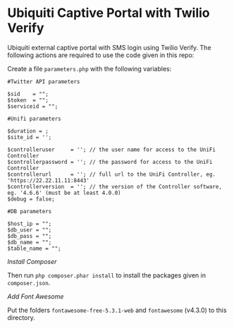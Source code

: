 # Ubiquiti Captive Portal with Twilio Verify
Ubiquiti external captive portal with SMS login using Twilio Verify. The following actions are required to use the code given in this repo:
 
Create a file `parameters.php` with the following variables:
 ```
#Twitter API parameters

$sid    = "";
$token  = "";
$serviceid = "";

#Unifi parameters

$duration = ;
$site_id = '';

$controlleruser     = ''; // the user name for access to the UniFi Controller
$controllerpassword = ''; // the password for access to the UniFi Controller
$controllerurl      = ''; // full url to the UniFi Controller, eg. 'https://22.22.11.11:8443'
$controllerversion  = ''; // the version of the Controller software, eg. '4.6.6' (must be at least 4.0.0)
$debug = false;

#DB parameters

$host_ip = "";
$db_user = "";
$db_pass = "";
$db_name = "";
$table_name = "";
```
*Install Composer*

Then run `php composer.phar install` to install the packages given in `composer.json`.

*Add Font Awesome*

Put the folders `fontawesome-free-5.3.1-web` and `fontawesome` (v4.3.0) to this directory.
